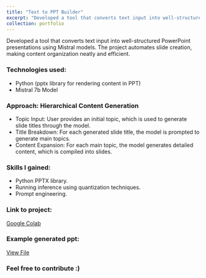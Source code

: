 ```yaml
---
title: "Text to PPT Builder"
excerpt: "Developed a tool that converts text input into well-structured PowerPoint presentations. The project automates slide creation, making content organization neatly & efficient.<br/><br/><img src='/images/proj1_textToPpt.png'>"
collection: portfolio
---
```


Developed a tool that converts text input into well-structured PowerPoint presentations using Mistral models. The project automates slide creation, making content organization neatly and efficient.

### Technologies used:
- Python (pptx library for rendering content in PPT)
- Mistral 7b Model

### Approach: Hierarchical Content Generation
- Topic Input: User provides an initial topic, which is used to generate slide titles through the model.
- Title Breakdown: For each generated slide title, the model is prompted to generate main topics.
- Content Expansion: For each main topic, the model generates detailed content, which is compiled into slides.

### Skills I gained:
- Python PPTX library.
- Running inference using quantization techniques.
- Prompt engineering.

### Link to project:
[Google Colab](https://colab.research.google.com/drive/1CshMtRMqz2Rz7TIBpAcrFtNTq9N3k0KA?usp=sharing)

### Example generated ppt:
[View File](https://docs.google.com/presentation/d/1zBhbRqZcri863_3wp-qUqukleYqw7rye/edit?usp=sharing&ouid=102047571824249781095&rtpof=true&sd=true)

### Feel free to contribute :)
